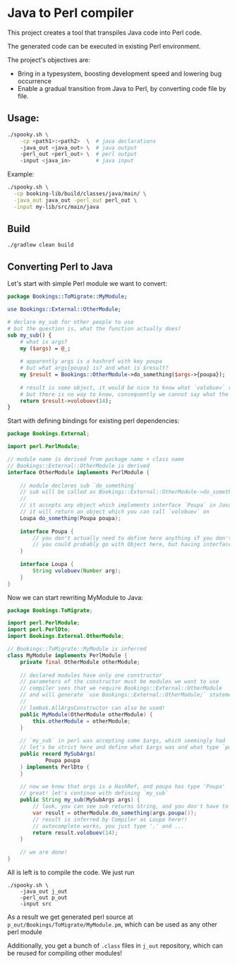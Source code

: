 # Java to Perl compiler

This project creates a tool that transpiles Java code into Perl code. 

The generated code can be executed in existing Perl environment.

The project's objectives are:

* Bring in a typesystem, boosting development speed and lowering bug occurrence
* Enable a gradual transition from Java to Perl, by converting code file by file.


## Usage:

```sh
./spooky.sh \
    -cp <path1>:<path2>  \  # java declarations
    -java_out <java_out> \  # java output
    -perl_out <perl_out> \  # perl output
    -input <java_in>        # java input
```

Example:

```sh
./spooky.sh \
  -cp booking-lib/build/classes/java/main/ \
  -java_out java_out -perl_out perl_out \
  -input my-lib/src/main/java
```


## Build

```
./gradlew clean build
```

## Converting Perl to Java

Let's start with simple Perl module we want to convert:
```perl
package Bookings::ToMigrate::MyModule;

use Bookings::External::OtherModule;

# declare my_sub for other people to use
# but the question is, what the function actually does?
sub my_sub() {
    # what is args? 
    my ($args) = @_;
    
    # apparently args is a hashref with key poupa
    # but what args{poupa} is? and what is $result?
    my $result = Bookings::OtherModule->do_something($args->{poupa});
    
    # result is some object, it would be nice to know what `volobuev` returns
    # but there is no way to know, consequently we cannot say what the function does
    return $result->volobuev(14);
}
```

Start with defining bindings for existing perl dependencies:
```java
package Bookings.External;

import perl.PerlModule;

// module name is derived from package name + class name
// Bookings::External::OtherModule is derived
interface OtherModule implements PerlModule {
    
    // module declares sub `do_something`
    // sub will be called as Bookings::External::OtherModule->do_something(poupa)
    //
    // it accepts any object which implements interface `Poupa` in Java
    // it will return an object which you can call `volobuev` on
    Loupa do_something(Poupa poupa);
    
    interface Poupa {
        // you don't actually need to define here anything if you don't use it
        // you could probably go with Object here, but having interface adds additional type safety
    }
    
    interface Loupa {
        String volobuev(Number arg);
    }
}
```

Now we can start rewriting MyModule to Java:
```java
package Bookings.ToMigrate;

import perl.PerlModule;
import perl.PerlDto;
import Bookings.External.OtherModule;

// Bookings::ToMigrate::MyModule is inferred
class MyModule implements PerlModule {
    private final OtherModule otherModule;
    
    // declared modules have only one constructor
    // parameters of the constructor must be modules we want to use
    // compiler sees that we require Bookings::External::OtherModule
    // and will generate `use Bookings::External::OtherModule;` statement
    // 
    // lombok.AllArgsConstructor can also be used!
    public MyModule(OtherModule otherModule) {
        this.otherModule = otherModule;
    }
    
    // `my_sub` in perl was accepting some $args, which seemingly had `poupa` key
    // let's be strict here and define what $args was and what type `poupa` is
    public record MySubArgs(
            Poupa poupa
    ) implements PerlDto {
    }
    
    // now we know that args is a HashRef, and poupa has type 'Poupa'
    // great! let's continue with defining `my_sub`
    public String my_sub(MySubArgs args) {
        // look, you can see sub returns String, and you don't have to spend 30 minutes jumping through files
        var result = otherModule.do_something(args.poupa());
        // result is inferred by Compiler as Loupa here!!
        // autocomplete works, you just type '.' and ...
        return result.volobuev(14);
    } 
    
    // we are done!
}
```

All is left is to compile the code. We just run

```
./spooky.sh \
    -java_out j_out
    -perl_out p_out
    -input src
```

As a result we get generated perl source at `p_out/Bookings/ToMigrate/MyModule.pm`, which can be used as any other perl module


Additionally, you get a bunch of `.class` files in `j_out` repository, which can be reused for compiling other modules! 